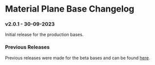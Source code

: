 # Material Plane Base Changelog

### v2.0.1 - 30-09-2023
Initial release for the production bases.

### Previous Releases
Previous releases were made for the beta bases and can be found <a href="https://github.com/MaterialFoundry/MaterialPlane_Hardware">here</a>.
